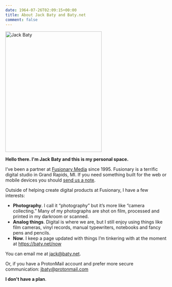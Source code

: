 ```yaml
---
date: 1964-07-26T02:09:15+00:00
title: About Jack Baty and Baty.net
comment: false
---
```


<img id="your-host" style="width:300px;" src="/img/jack-about.jpg" alt="Jack Baty" width="300" height="375" />

**Hello there. I'm Jack Baty and this is my personal space.**

I’ve been a partner at [Fusionary Media](https://fusionary.com) since 1995.
Fusionary is a terrific digital studio in Grand Rapids, MI. If you need
something built for the web or mobile devices you should [send us a note](mailto:info@fusionary.com).

Outside of helping create digital products at Fusionary, I have a few interests:

- **Photography**. I call it “photography” but it’s more like “camera collecting.” Many of my photographs are shot on film, processed and printed in my darkroom or scanned.
- **Analog things**. Digital is where we are, but I still enjoy using things like film cameras, vinyl records, manual typewriters, notebooks and fancy pens and pencils.
- **Now**. I keep a page updated with things I’m tinkering with at the moment at https://baty.net/now

You can email me at [jack@baty.net](mailto:jack@baty.net).

Or, if you have a ProtonMail account and prefer more secure communication: [jbaty@protonmail.com](mailto:jbaty@protonmail.com)


**I don't have a plan**.


